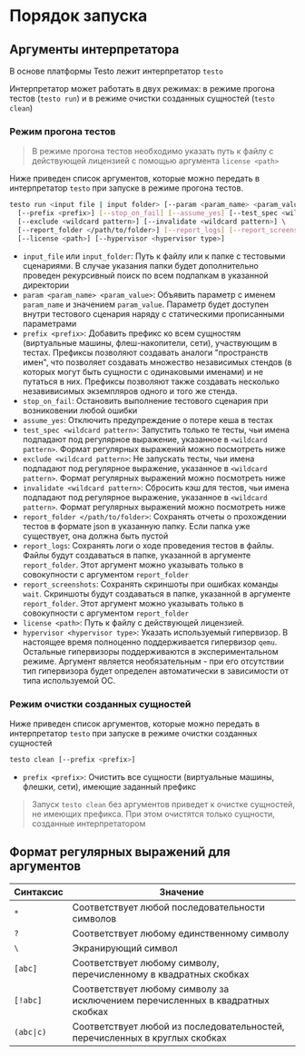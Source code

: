 # Порядок запуска

## Аргументы интерпретатора

В основе платформы Testo лежит интерпретатор `testo`

Интерпретатор может работать в двух режимах: в режиме прогона тестов
(`testo run`) и в режиме очистки созданных сущностей (`testo clean`)

### Режим прогона тестов

> В режиме прогона тестов необходимо указать путь к файлу с действующей
> лицензией с помощью аргумента `license <path>`

Ниже приведен список аргументов, которые можно передать в интерпретатор
`testo` при запуске в режиме прогона тестов.

```sh
testo run <input file | input folder> [--param <param_name> <param_value>]... \
  [--prefix <prefix>] [--stop_on_fail] [--assume_yes] [--test_spec <wildcard pattern>] \
  [--exclude <wildcard pattern>] [--invalidate <wildcard pattern>] \
  [--report_folder </path/to/folder>] [--report_logs] [--report_screenshots] \
  [--license <path>] [--hypervisor <hypervisor type>]
```

-   `input_file` или `input_folder`: Путь к файлу или к папке с
    тестовыми сценариями. В случае указания папки будет дополнительно
    проведен рекурсивный поиск по всем подпапкам в указанной директории
-   `param <param_name> <param_value>`: Объявить параметр с именем
    `param_name` и значением `param_value`. Параметр будет доступен
    внутри тестового сценария наряду с статическими прописанными
    параметрами
-   `prefix <prefix>`: Добавить префикс ко всем сущностям (виртуальные
    машины, флеш-накопители, сети), участвующим в тестах. Префиксы
    позволяют создавать аналоги \"пространств имен\", что позволяет
    создавать множество независимых стендов (в которых могут быть
    сущности с одинаковыми именами) и не путаться в них. Префиксы
    позволяют также создавать несколько незавивисимых экземпляров одного
    и того же стенда.
-   `stop_on_fail`: Остановить выполнение тестового сценария при
    возниковении любой ошибки
-   `assume_yes`: Отключить предупреждение о потере кеша в тестах
-   `test_spec <wildcard pattern>`: Запустить только те тесты, чьи имена
    подпадают под регулярное выражение, указанное в
    `<wildcard pattern>`. Формат регулярных выражений можно посмотреть
    ниже
-   `exclude <wildcard pattern>`: Не запускать тесты, чьи имена
    подпадают под регулярное выражение, указанное в
    `<wildcard pattern>`. Формат регулярных выражений можно посмотреть
    ниже
-   `invalidate <wildcard pattern>`: Сбросить кэш для тестов, чьи имена
    подпадают под регулярное выражение, указанное в
    `<wildcard pattern>`. Формат регулярных выражений можно посмотреть
    ниже
-   `report_folder </path/to/folder>`: Сохранять отчеты о прохождении
    тестов в формате json в указанную папку. Если папка уже существует,
    она должна быть пустой
-   `report_logs`: Сохранять логи о ходе проведения тестов в файлы.
    Файлы будут создаваться в папке, указанной в аргументе
    `report_folder`. Этот аргумент можно указывать только в совокупности
    с аргументом `report_folder`
-   `report_screenshots`: Сохранять скриншоты при ошибках команды
    `wait`. Скриншоты будут создаваться в папке, указанной в аргументе
    `report_folder`. Этот аргумент можно указывать только в совокупности
    с аргументом `report_folder`
-   `license <path>`: Путь к файлу с действующей лицензией.
-   `hypervisor <hypervisor type>`: Указать используемый гипервизор. В
    настоящее время полноценно поддерживается гипервизор `qemu`.
    Остальные гипервизоры поддерживаются в экспериментальном режиме.
    Аргумент является необязательным - при его отсутствии тип
    гипервизора будет определен автоматически в зависимости от типа
    используемой ОС.

### Режим очистки созданных сущностей

Ниже приведен список аргументов, которые можно передать в интерпретатор
`testo` при запуске в режиме очистки созданных сущностей

```sh
testo clean [--prefix <prefix>]
```

-   `prefix <prefix>`: Очистить все сущности (виртуальные машины,
    флешки, сети), имеющие заданный префикс

> Запуск `testo clean` без аргументов приведет к очистке сущностей, не
> имеющих префикса. При этом очистятся только сущности, созданные
> интерпретатором

## Формат регулярных выражений для аргументов

| Синтаксис | Значение |
| --- | --- |
| `*` | Соответствует любой последовательности символов |
| `?` | Соответствует любому единственному символу |
| `\` | Экранирующий символ |
| `[abc]` | Соответствует любому символу, перечисленному в квадратных скобках |
| `[!abc]` | Соответствует любому символу за исключением перечисленных в квадратных скобках |
| <code>(abc&#124;c)</code> | Соответствует любой из последовательностей, перечисленных в круглых скобках |
